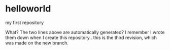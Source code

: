 helloworld
==========

my first repository

What?
The two lines above are automatically generated?
I remember I wrote them down when I create this repository..
this is the third revision, which was made on the new branch.
